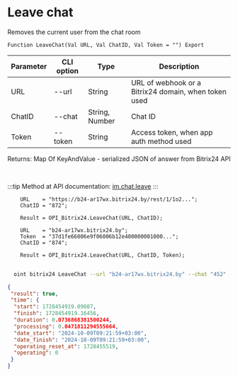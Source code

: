﻿---
sidebar_position: 3
---

# Leave chat
 Removes the current user from the chat room



`Function LeaveChat(Val URL, Val ChatID, Val Token = "") Export`

  | Parameter | CLI option | Type | Description |
  |-|-|-|-|
  | URL | --url | String | URL of webhook or a Bitrix24 domain, when token used |
  | ChatID | --chat | String, Number | Chat ID |
  | Token | --token | String | Access token, when app auth method used |

  
  Returns:  Map Of KeyAndValue - serialized JSON of answer from Bitrix24 API

<br/>

:::tip
Method at API documentation: [im.chat.leave](https://dev.1c-bitrix.ru/learning/course/?COURSE_ID=93&LESSON_ID=12101)
:::
<br/>


```bsl title="Code example"
    URL    = "https://b24-ar17wx.bitrix24.by/rest/1/1o2...";
    ChatID = "872";

    Result = OPI_Bitrix24.LeaveChat(URL, ChatID);

    URL    = "b24-ar17wx.bitrix24.by";
    Token  = "37d1fe66006e9f06006b12e400000001000...";
    ChatID = "874";

    Result = OPI_Bitrix24.LeaveChat(URL, ChatID, Token);
```



```sh title="CLI command example"
    
  oint bitrix24 LeaveChat --url "b24-ar17wx.bitrix24.by" --chat "452" --token "fe3fa966006e9f06006b12e400000001000..."

```

```json title="Result"
{
 "result": true,
 "time": {
  "start": 1728454919.09087,
  "finish": 1728454919.16456,
  "duration": 0.0736868381500244,
  "processing": 0.0471811294555664,
  "date_start": "2024-10-09T09:21:59+03:00",
  "date_finish": "2024-10-09T09:21:59+03:00",
  "operating_reset_at": 1728455519,
  "operating": 0
 }
}
```
